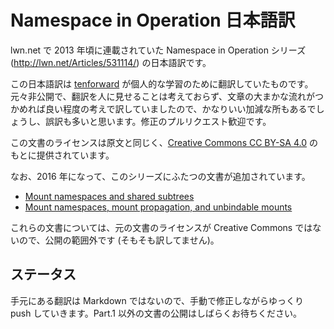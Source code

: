 # Namespace in Operation 日本語訳

lwn.net で 2013 年頃に連載されていた Namespace in Operation シリーズ (http://lwn.net/Articles/531114/) の日本語訳です。

この日本語訳は [tenforward](https://github.com/tenforward/) が個人的な学習のために翻訳していたものです。元々非公開で、翻訳を人に見せることは考えておらず、文章の大まかな流れがつかめれば良い程度の考えで訳していましたので、かなりいい加減な所もあるでしょうし、誤訳も多いと思います。修正のプルリクエスト歓迎です。

この文書のライセンスは原文と同じく、[Creative Commons CC BY-SA 4.0](https://creativecommons.org/licenses/by-sa/4.0/) のもとに提供されています。

なお、2016 年になって、このシリーズにふたつの文書が追加されています。

* [Mount namespaces and shared subtrees](http://lwn.net/Articles/689856/)
* [Mount namespaces, mount propagation, and unbindable mounts](http://lwn.net/Articles/690679/)

これらの文書については、元の文書のライセンスが Creative Commons ではないので、公開の範囲外です (そもそも訳してません)。

## ステータス

手元にある翻訳は Markdown ではないので、手動で修正しながらゆっくり push していきます。Part.1 以外の文書の公開はしばらくお待ちください。
